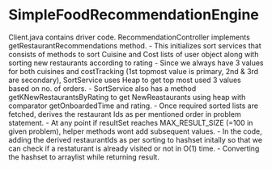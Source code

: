# SimpleFoodRecommendationEngine
Client.java contains driver code.
RecommendationController implements getRestaurantRecommendations method.
    - This initializes sort services that consists of methods to sort Cuisine and Cost lists of user object along with sorting new 
        restaurants according to rating
    - Since we always have 3 values for both cuisines and costTracking (1st topmost value is primary, 2nd & 3rd are secondary), SortService uses
        Heap to get top most used 3 values based on no. of orders.
    - SortService also has a method getKNewRestaurantsByRating to get NewReastaurants using heap with comparator getOnboardedTime and rating.
    - Once required sorted lists are fetched, derives the restaurant Ids as per mentioned order in problem statement.
    - At any point if resultSet reaches MAX_RESULT_SIZE (=100 in given problem), helper methods wont add subsequent values.
    - In the code, adding the derived restaurantIds as per sorting to hashset initally so that we can check if a restaturant is already visited
        or not in O(1) time.
    - Converting the hashset to arraylist while returning result.